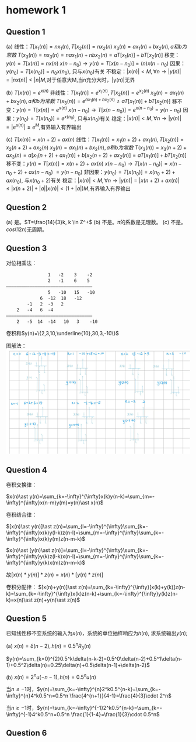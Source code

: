 # homework 1

## Question 1

(a) 线性：$T[x_1(n)]=n x_1(n), T[x_2(n)]=n x_2(n)$
$x_3(n)=ax_1(n)+bx_2(n),a和b为常数$
$T(x_3(n))=nx_3(n)=nax_1(n)+nbx_2(n)=aT[x_1(n)]+bT[x_2(n)]$
移变：$y(n)=T[x(n)]=nx(n)$
$x(n-n_0) \to y(n)=T[x(n-n_0)]=(n)x(n-n_0)$
因果：$y(n_0)=T[x(n_0)]=n_0x(n_0)$, 只与$x(n_0)$有关
不稳定：$|x(n)|<M, \forall n \to |y(n)|=|nx(n)|<|n|M$,对于任意大M,当n充分大时，|y(n)|无界

(b) $T[x(n)]=e^{x(n)}$
非线性：$T[x_1(n)]=e^{x_1(n)}, T[x_2(n)]=e^{x_2(n)}$
$x_3(n)=ax_1(n)+bx_2(n),a和b为常数$
$T(x_3(n))=e^{ax_1(n)+bx_2(n)} \neq aT[x_1(n)]+bT[x_2(n)]$
移不变：$y(n)=T[x(n)]=e^{x(n)}$
$x(n-n_0) \to T[x(n-n_0)]=e^{x(n-n_0)}=y(n-n_0)$
因果：$y(n_0)=T[x(n_0)]=e^{x(n_0)}$, 只与$x(n_0)$有关
稳定：$|x(n)|<M, \forall n \to |y(n)|=|e^{x(n)}| \leq e^M$,有界输入有界输出

(c) $T[x(n)]=x(n+2)+ax(n)$
线性：$T[x_1(n)]=x_1(n+2)+ax_1(n), T[x_2(n)]=x_2(n+2)+ax_2(n)$
$x_3(n)=ax_1(n)+bx_2(n),a和b为常数$
$T(x_3(n))=x_3(n+2)+ax_3(n)=a[x_1(n+2)+ax_1(n)]+b[x_2(n+2)+ax_2(n)]=aT[x_1(n)]+bT[x_2(n)]$
移不变：$y(n)=T[x(n)]=x(n+2)+ax(n)$
$x(n-n_0) \to T[x(n-n_0)]=x(n-n_0+2)+ax(n-n_0)$
$=y(n-n_0)$
非因果：$y(n_0)=T[x(n_0)]=x(n_0+2)+ax(n_0)$, 与$x(n_0+2)$有关
稳定：$|x(n)|<M, \forall n \to |y(n)|=|x(n+2)+ax(n)| \leq |x(n+2)|+|a||x(n)| < (1+|a|)M$,有界输入有界输出

## Question 2

(a) 是。$T=\frac{14}{3}k, k \in Z^+$
(b) 不是。$\pi$的系数是无理数。
(c) 不是。$cos(12n)$无周期。

## Question 3

对位相乘法：

                    1   -2    3    -2
                    2   -1    6    5
    —————————————————————————————————
                    5   -10   15   -10
                 6  -12  18   -12
            -1   2  -3   2
        2   -4   6  -4
    —————————————————————————————————
        2   -5  14  -14   10   3    -10

卷积和$y(n)=\{2,3,10,\underline{10},30,3,-10\}$

图解法：
![Description](pic/hw1_1.jpg)

## Question 4

卷积交换律：

$x(n)\ast y(n)=\sum_{k=-\infty}^{\infty}x(k)y(n-k)=\sum_{m=-\infty}^{\infty}x(n-m)y(m)=y(n)\ast x(n)$

卷积结合律：

$[x(n)\ast y(n)]\ast z(n)=\sum_{l=-\infty}^{\infty}\sum_{k=-\infty}^{\infty}x(k)y(l-k)z(n-l)=\sum_{m=-\infty}^{\infty}\sum_{k=-\infty}^{\infty}x(k)y(m)z(n-m-k)$

$x(n)\ast [y(n)\ast z(n)]=\sum_{l=-\infty}^{\infty}\sum_{k=-\infty}^{\infty}y(k)z(l-k)x(n-l)=\sum_{m=-\infty}^{\infty}\sum_{k=-\infty}^{\infty}y(k)x(m)z(n-m-k)$

故$[x(n)\ast y(n)]\ast z(n)=x(n)\ast [y(n)\ast z(n)]$

卷积分配律：
$[x(n)+y(n)]\ast z(n)=\sum_{k=-\infty}^{\infty}[x(k)+y(k)]z(n-k)=\sum_{k=-\infty}^{\infty}x(k)z(n-k)+\sum_{k=-\infty}^{\infty}y(k)z(n-k)=x(n)\ast z(n)+y(n)\ast z(n)$

## Question 5

已知线性移不变系统的输入为$x(n)$，系统的单位抽样响应为$h(n)$, 求系统输出$y(n)$;

(a) $x(n)=\delta(n-2),h(n)=0.5^n R_3(n)$

$y(n)=\sum_{k=0}^{2}0.5^k\delta(n-k-2)=0.5^0\delta(n-2)+0.5^1\delta(n-1)+0.5^2\delta(n)=0.25\delta(n)+0.5\delta(n-1)+\delta(n-2)$

(b) $x(n)=2^n u(-n-1),h(n)=0.5^n u(n)$

当$n \leq -1$时，$y(n)=\sum_{k=-\infty}^{n}2^k0.5^{n-k}=\sum_{k=-\infty}^{n}4^k0.5^n=0.5^n \frac{4^{n+1}}{4-1}=\frac{4}{3}\cdot 2^n$

当$n \geq -1$时，$y(n)=\sum_{k=-\infty}^{-1}2^k0.5^{n-k}=\sum_{k=-\infty}^{-1}4^k0.5^n=0.5^n \frac{1}{1-4}=\frac{1}{3}\cdot 0.5^n$

## Question 6